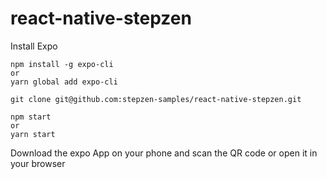 # react-native-stepzen

Install Expo
```
npm install -g expo-cli
or 
yarn global add expo-cli
```

```
git clone git@github.com:stepzen-samples/react-native-stepzen.git
```

```
npm start
or 
yarn start
```

Download the expo App on your phone and scan the QR code or open it in your browser
